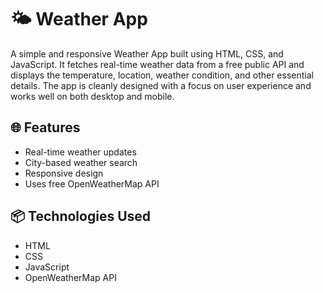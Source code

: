 # 🌤 Weather App

A simple and responsive Weather App built using HTML, CSS, and JavaScript. It fetches real-time weather data from a free public API and displays the temperature, location, weather condition, and other essential details. The app is cleanly designed with a focus on user experience and works well on both desktop and mobile.

## 🌐 Features

- Real-time weather updates
- City-based weather search
- Responsive design
- Uses free OpenWeatherMap API



## 📦 Technologies Used

- HTML
- CSS
- JavaScript
- OpenWeatherMap API

